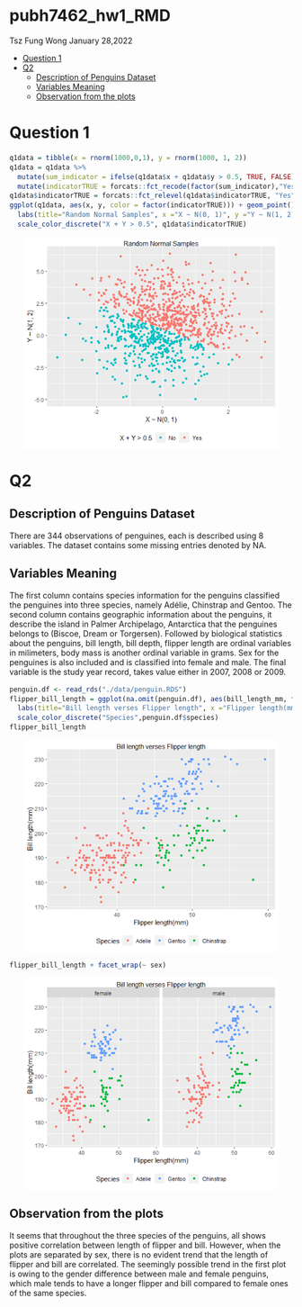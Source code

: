 pubh7462\_hw1\_RMD
================
Tsz Fung Wong
January 28,2022

-   [Question 1](#question-1)
-   [Q2](#q2)
    -   [Description of Penguins
        Dataset](#description-of-penguins-dataset)
    -   [Variables Meaning](#variables-meaning)
    -   [Observation from the plots](#observation-from-the-plots)

# Question 1

``` r
q1data = tibble(x = rnorm(1000,0,1), y = rnorm(1000, 1, 2))
q1data = q1data %>% 
  mutate(sum_indicator = ifelse(q1data$x + q1data$y > 0.5, TRUE, FALSE)) %>%
  mutate(indicatorTRUE = forcats::fct_recode(factor(sum_indicator),"Yes" = "TRUE" ,"No" = "FALSE"))
q1data$indicatorTRUE = forcats::fct_relevel(q1data$indicatorTRUE, "Yes")
ggplot(q1data, aes(x, y, color = factor(indicatorTRUE))) + geom_point() +
  labs(title="Random Normal Samples", x ="X ~ N(0, 1)", y ="Y ~ N(1, 2)") +
  scale_color_discrete("X + Y > 0.5", q1data$indicatorTRUE)
```

<img src="pubh7462_hw1_wong0755_RMD_files/figure-gfm/unnamed-chunk-1-1.png" width="90%" style="display: block; margin: auto;" />

# Q2

## Description of Penguins Dataset

There are 344 observations of penguines, each is described using 8
variables. The dataset contains some missing entries denoted by NA.

## Variables Meaning

The first column contains species information for the penguins
classified the penguines into three species, namely Adélie, Chinstrap
and Gentoo. The second column contains geographic information about the
penguins, it describe the island in Palmer Archipelago, Antarctica that
the penguines belongs to (Biscoe, Dream or Torgersen). Followed by
biological statistics about the penguins, bill length, bill depth,
flipper length are ordinal variables in milimeters, body mass is another
ordinal variable in grams. Sex for the penguines is also included and is
classified into female and male. The final variable is the study year
record, takes value either in 2007, 2008 or 2009.

``` r
penguin.df <- read_rds("./data/penguin.RDS")
flipper_bill_length = ggplot(na.omit(penguin.df), aes(bill_length_mm, flipper_length_mm, color = species)) + geom_point() + 
  labs(title="Bill length verses Flipper length", x ="Flipper length(mm)", y ="Bill length(mm)") +
  scale_color_discrete("Species",penguin.df$species)
flipper_bill_length
```

<img src="pubh7462_hw1_wong0755_RMD_files/figure-gfm/unnamed-chunk-2-1.png" width="90%" style="display: block; margin: auto;" />

``` r
flipper_bill_length + facet_wrap(~ sex)
```

<img src="pubh7462_hw1_wong0755_RMD_files/figure-gfm/unnamed-chunk-2-2.png" width="90%" style="display: block; margin: auto;" />

## Observation from the plots

It seems that throughout the three species of the penguins, all shows
positive correlation between length of flipper and bill. However, when
the plots are separated by sex, there is no evident trend that the
length of flipper and bill are correlated. The seemingly possible trend
in the first plot is owing to the gender difference between male and
female penguins, which male tends to have a longer flipper and bill
compared to female ones of the same species.
